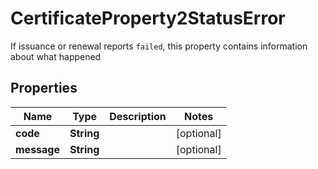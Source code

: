 

# CertificateProperty2StatusError

If issuance or renewal reports `failed`, this property contains information about what happened

## Properties

| Name | Type | Description | Notes |
|------------ | ------------- | ------------- | -------------|
|**code** | **String** |  |  [optional] |
|**message** | **String** |  |  [optional] |



